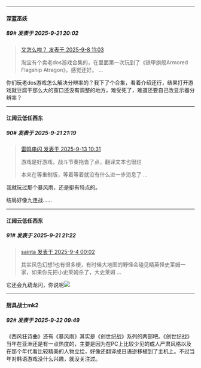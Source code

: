 ﻿
*****

####  深蓝巫妖  
##### 89#       发表于 2025-9-21 20:02

<blockquote><a href="httphttps://stage1st.com/2b/forum.php?mod=redirect&amp;goto=findpost&amp;pid=68388402&amp;ptid=2258812" target="_blank">又怎么啦？ 发表于 2025-9-8 11:03</a>

淘宝有个卖老dos游戏合集的，在里面第一次玩到了《铁甲旗舰Armored Flagship Atragon》，感觉还好。 ...</blockquote>
你们玩老dos游戏怎么解决分辨率的？我下了个合集，看着介绍还行，结果打开游戏就豆腐干那么大的窗口还没有调整的地方，难受死了，难道还要自己改显示器分辨率？


*****

####  江阔云低任西东  
##### 90#       发表于 2025-9-21 21:19

<blockquote><a href="httphttps://stage1st.com/2b/forum.php?mod=redirect&amp;goto=findpost&amp;pid=68419528&amp;ptid=2258812" target="_blank">雷鸣电闪 发表于 2025-9-13 10:31</a>

游戏是好游戏，战斗节奏拖沓了点，翻译文本也很烂

本来在等重制版，等着等着就没有什么进一步消息了 ...</blockquote>
我就玩过那个暴风雨，还是挺有特点的。

结局好像九连战……

*****

####  江阔云低任西东  
##### 91#       发表于 2025-9-21 21:22

<blockquote><a href="httphttps://stage1st.com/2b/forum.php?mod=redirect&amp;goto=findpost&amp;pid=68366529&amp;ptid=2258812" target="_blank">sainta 发表于 2025-9-4 00:02</a>

其实风色幻想1也有很多梗，有时候大地图的野怪会碰见精英怪史莱姆一家，如果你先把小史莱姆杀了，大史莱姆 ...</blockquote>
它还会九葫龙闪，你说呢<img src="https://static.stage1st.com/image/smiley/face2017/047.png" referrerpolicy="no-referrer">


*****

####  厨具战士mk2  
##### 92#       发表于 2025-9-22 09:49

《西风狂诗曲》还有《暴风雨》其实是《创世纪战》系列的两部吧。《创世纪战》当年在亚洲还是有一点热度的，主要是因为在PC上比较少见的成人严肃风格以及在那个年代看比较精美的人物立绘，好像还翻译成日语逆移植到了主机上。不过当年对韩语游戏没什么兴趣，就没关注过。

